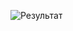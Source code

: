 ![Результат](https://github.com/myudakov/Stylishprofilecard/blob/profilecard/c6dadffb50954bc45b3cb063300e9401.jpeg?raw=true)
